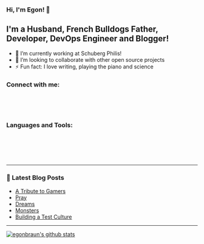 ### Hi, I'm Egon! 👋

## I'm a Husband, French Bulldogs Father, Developer, DevOps Engineer and Blogger!
- 🔭 I’m currently working at Schuberg Philis!
- 👯 I’m looking to collaborate with other open source projects
- ⚡ Fun fact: I love writing, playing the piano and science

### Connect with me:

![<img align="left" alt="medium.com/@egonbraun" width="22px" src="https://raw.githubusercontent.com/iconic/open-iconic/master/svg/globe.svg" />](blog)
![<img align="left" alt="LinkedIn" width="22px" src="https://cdn.jsdelivr.net/npm/simple-icons@v3/icons/linkedin.svg" />](linkedin)

<br />

### Languages and Tools:

![<img align="left" alt="Linux" width="26px" src="https://raw.githubusercontent.com/github/explore/80688e429a7d4ef2fca1e82350fe8e3517d3494d/topics/linux/linux.png" />](linux)
![<img align="left" alt="Python" width="26px" src="https://raw.githubusercontent.com/github/explore/80688e429a7d4ef2fca1e82350fe8e3517d3494d/topics/python/python.png" />](python)
![<img align="left" alt="Go" width="26px" src="https://raw.githubusercontent.com/github/explore/80688e429a7d4ef2fca1e82350fe8e3517d3494d/topics/go/go.png" />](go-lang)
![<img align="left" alt="C++" width="26px" src="https://raw.githubusercontent.com/github/explore/80688e429a7d4ef2fca1e82350fe8e3517d3494d/topics/cpp/cpp.png" />](c++)
![<img align="left" alt="Terraform" width="26px" src="https://raw.githubusercontent.com/github/explore/80688e429a7d4ef2fca1e82350fe8e3517d3494d/topics/terraform/terraform.png" />](terraform)
![<img align="left" alt="Terraform" width="26px" src="https://raw.githubusercontent.com/github/explore/80688e429a7d4ef2fca1e82350fe8e3517d3494d/topics/ansible/ansible.png" />](ansible)
![<img align="left" alt="Terraform" width="26px" src="https://raw.githubusercontent.com/github/explore/80688e429a7d4ef2fca1e82350fe8e3517d3494d/topics/docker/docker.png" />](docker)
![<img align="left" alt="Kubernetes" width="26px" src="https://raw.githubusercontent.com/github/explore/80688e429a7d4ef2fca1e82350fe8e3517d3494d/topics/kubernetes/kubernetes.png" />](kubernetes)
![<img align="left" alt="AWS" width="26px" src="https://raw.githubusercontent.com/github/explore/fbceb94436312b6dacde68d122a5b9c7d11f9524/topics/aws/aws.png" />](aws)

<br />
<br />

---

### 📕 Latest Blog Posts
- [A Tribute to Gamers](https://medium.com/@egonbraun/a-tribute-to-gamers-d4ed697956b2)
- [Pray](https://medium.com/@egonbraun/pray-bbb3add49bc7)
- [Dreams](https://medium.com/@egonbraun/dreams-3e0f0ec0f7de)
- [Monsters](https://medium.com/@egonbraun/monsters-8ac40eeadd15)
- [Building a Test Culture](https://stories.schubergphilis.com/building-a-test-culture-a9386ab7c8aa)

---

[![egonbraun's github stats](https://github-readme-stats.vercel.app/api?username=egonbraun&show_icons=true&hide_border=true)](https://github.com/anuraghazra/github-readme-stats)
